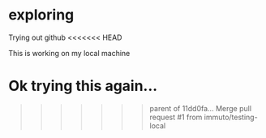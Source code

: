 # exploring
Trying out github
<<<<<<< HEAD

This is working on my local machine


Ok trying this again...
=======
>>>>>>> parent of 11dd0fa... Merge pull request #1 from immuto/testing-local

